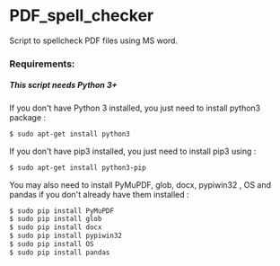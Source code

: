 # PDF_spell_checker
Script to spellcheck PDF files using MS word.

### Requirements:


##### This script needs Python 3+

If you don't have Python 3 installed, you just need to install python3 package :

```bash
$ sudo apt-get install python3
```

If you don't have pip3 installed, you just need to install pip3 using :

```bash
$ sudo apt-get install python3-pip
```

You may also need to install PyMuPDF, glob, docx, pypiwin32 , OS and pandas if you don't already have them installed :
```bash
$ sudo pip install PyMuPDF
$ sudo pip install glob
$ sudo pip install docx
$ sudo pip install pypiwin32
$ sudo pip install OS
$ sudo pip install pandas
```
